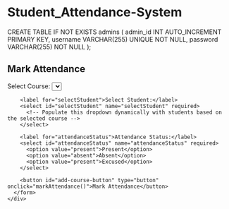 # Student_Attendance-System

CREATE TABLE IF NOT EXISTS admins (
  admin_id INT AUTO_INCREMENT PRIMARY KEY,
  username VARCHAR(255) UNIQUE NOT NULL,
  password VARCHAR(255) NOT NULL
);

<div class="form">
      <h2>Mark Attendance</h2>
      <form id="markAttendanceForm">
        <label for="selectCourse">Select Course:</label>
        <select id="selectCourse" name="selectCourse" required>
          <!-- Populate this dropdown dynamically with courses from the server -->
        </select>

        <label for="selectStudent">Select Student:</label>
        <select id="selectStudent" name="selectStudent" required>
          <!-- Populate this dropdown dynamically with students based on the selected course -->
        </select>

        <label for="attendanceStatus">Attendance Status:</label>
        <select id="attendanceStatus" name="attendanceStatus" required>
          <option value="present">Present</option>
          <option value="absent">Absent</option>
          <option value="present">Excused</option>
        </select>

        <button id="add-course-button" type="button" onclick="markAttendance()">Mark Attendance</button>
      </form>
    </div>